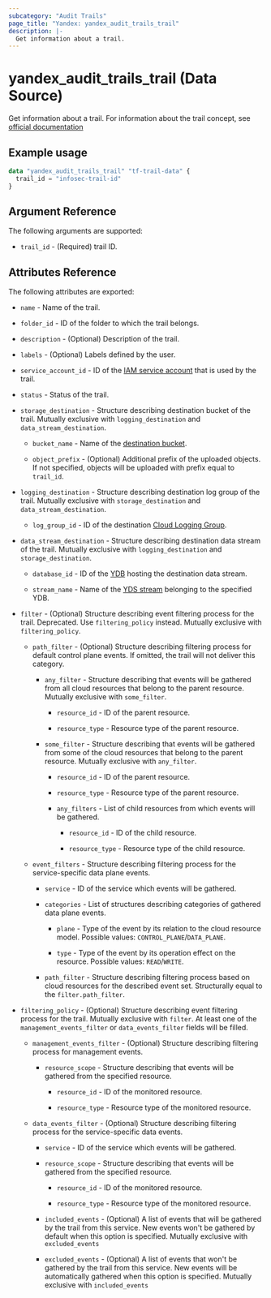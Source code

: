 ```yaml
---
subcategory: "Audit Trails"
page_title: "Yandex: yandex_audit_trails_trail"
description: |-
  Get information about a trail.
---
```


# yandex_audit_trails_trail (Data Source)

Get information about a trail. For information about the trail concept, see [official documentation](https://yandex.cloud/docs/audit-trails/concepts/trail)

## Example usage

```terraform
data "yandex_audit_trails_trail" "tf-trail-data" {
  trail_id = "infosec-trail-id"
}
```

## Argument Reference

The following arguments are supported:

* `trail_id` - (Required) trail ID.

## Attributes Reference

The following attributes are exported:

* `name` - Name of the trail.

* `folder_id` - ID of the folder to which the trail belongs.

* `description` - (Optional) Description of the trail.

* `labels` - (Optional) Labels defined by the user.

* `service_account_id` - ID of the [IAM service account](https://yandex.cloud/docs/iam/concepts/users/service-accounts) that is used by the trail.

* `status` - Status of the trail.

* `storage_destination` - Structure describing destination bucket of the trail. Mutually exclusive with `logging_destination` and `data_stream_destination`.

  * `bucket_name` - Name of the [destination bucket](https://yandex.cloud/docs/storage/concepts/bucket).

  * `object_prefix` - (Optional) Additional prefix of the uploaded objects. If not specified, objects will be uploaded with prefix equal to `trail_id`.

* `logging_destination` - Structure describing destination log group of the trail. Mutually exclusive with `storage_destination` and `data_stream_destination`.

  * `log_group_id` - ID of the destination [Cloud Logging Group](https://yandex.cloud/docs/logging/concepts/log-group).

* `data_stream_destination` - Structure describing destination data stream of the trail. Mutually exclusive with `logging_destination` and `storage_destination`.

  * `database_id` - ID of the [YDB](https://yandex.cloud/docs/ydb/concepts/resources) hosting the destination data stream.

  * `stream_name` - Name of the [YDS stream](https://yandex.cloud/docs/data-streams/concepts/glossary#stream-concepts) belonging to the specified YDB.

* `filter` - (Optional) Structure describing event filtering process for the trail. Deprecated. Use `filtering_policy` instead. Mutually exclusive with `filtering_policy`.

  * `path_filter` - (Optional) Structure describing filtering process for default control plane events. If omitted, the trail will not deliver this category.

    * `any_filter` - Structure describing that events will be gathered from all cloud resources that belong to the parent resource. Mutually exclusive with `some_filter`.

      * `resource_id` - ID of the parent resource.

      * `resource_type` - Resource type of the parent resource.

    * `some_filter` - Structure describing that events will be gathered from some of the cloud resources that belong to the parent resource. Mutually exclusive with `any_filter`.

      * `resource_id` - ID of the parent resource.

      * `resource_type` - Resource type of the parent resource.

      * `any_filters` - List of child resources from which events will be gathered.

        * `resource_id` - ID of the child resource.

        * `resource_type` - Resource type of the child resource.

  * `event_filters` - Structure describing filtering process for the service-specific data plane events.

    * `service` - ID of the service which events will be gathered.

    * `categories` - List of structures describing categories of gathered data plane events.

      * `plane` - Type of the event by its relation to the cloud resource model. Possible values: `CONTROL_PLANE`/`DATA_PLANE`.

      * `type` - Type of the event by its operation effect on the resource. Possible values: `READ`/`WRITE`.

    * `path_filter` - Structure describing filtering process based on cloud resources for the described event set. Structurally equal to the `filter.path_filter`.

* `filtering_policy` - (Optional) Structure describing event filtering process for the trail. Mutually exclusive with `filter`. At least one of the `management_events_filter` or `data_events_filter` fields will be filled.

  * `management_events_filter` - (Optional) Structure describing filtering process for management events.

    * `resource_scope` - Structure describing that events will be gathered from the specified resource.

      * `resource_id` - ID of the monitored resource.

      * `resource_type` - Resource type of the monitored resource.

  * `data_events_filter` - (Optional) Structure describing filtering process for the service-specific data events.

    * `service` - ID of the service which events will be gathered.

    * `resource_scope` - Structure describing that events will be gathered from the specified resource.

      * `resource_id` - ID of the monitored resource.

      * `resource_type` - Resource type of the monitored resource.

    * `included_events` - (Optional) A list of events that will be gathered by the trail from this service. New events won't be gathered by default when this option is specified. Mutually exclusive with `excluded_events`

    * `excluded_events` - (Optional) A list of events that won't be gathered by the trail from this service. New events will be automatically gathered when this option is specified. Mutually exclusive with `included_events`
